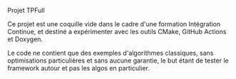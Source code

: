 Projet TPFull

Ce projet est une coquille vide dans le cadre d'une formation Intégration
Continue, et destiné a expérimenter avec les outils CMake, GitHub Actions
et Doxygen.

Le code ne contient que des exemples d'algorithmes classiques, sans
optimisations particulières et sans aucune garantie, le but étant de tester
le framework autour et pas les algos en particulier.

